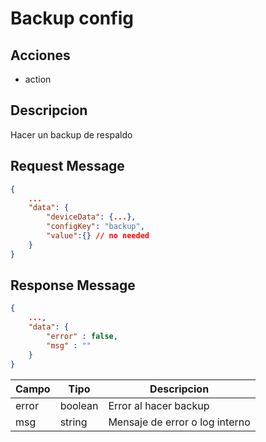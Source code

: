 # Backup config

## Acciones

- action

## Descripcion

Hacer un backup de respaldo

## Request Message

```json
{
    ...
    "data": {
        "deviceData": {...},
        "configKey": "backup",
        "value":{} // no needed
    }
}
```



## Response Message
```json
{
    ...,
    "data": {
        "error" : false,
        "msg" : ""
    }
}
```

| Campo | Tipo | Descripcion |
| --- | --- | --- |
| error | boolean | Error al hacer backup |
| msg | string | Mensaje de error o log interno|

